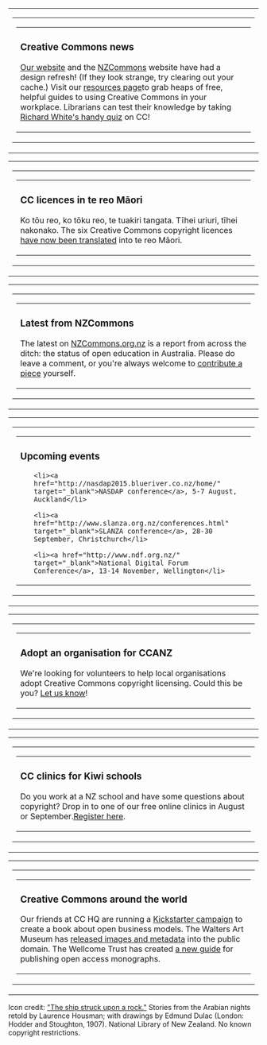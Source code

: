 <html><body><table class="mcnBoxedTextBlock" border="0" width="100%" cellspacing="0" cellpadding="0">

<tbody class="mcnBoxedTextBlockOuter">

<tr>

<td class="mcnBoxedTextBlockInner" valign="top">

<table class="mcnBoxedTextContentContainer" border="0" width="396" cellspacing="0" cellpadding="0" align="left">

<tbody>

<tr>

<td>

<table class="mcnTextContentContainer" border="0" width="100%" cellspacing="0" cellpadding="18">

<tbody>

<tr>

<td class="mcnTextContent" valign="top">

<h3 class="null">Creative Commons news</h3>

<a href="http://creativecommons.org.nz/" target="_blank">Our website</a> and the <a href="http://nzcommons.org.nz/" target="_blank">NZCommons</a> website have had a design refresh! (If they look strange, try clearing out your cache.) Visit our <a href="http://resources.creativecommons.org.nz/" target="_blank">resources page</a>to grab heaps of free, helpful guides to using Creative Commons in your workplace. Librarians can test their knowledge by taking <a href="https://docs.google.com/presentation/d/1rYfkDk5bY6E0_Ql1pMV2Onr8x2d3FiMDH8RSqweji5k/edit#slide=id.p" target="_blank">Richard White's handy quiz</a> on CC!</td>

</tr>

</tbody>

</table>

</td>

</tr>

</tbody>

</table>

</td>

</tr>

</tbody>

</table>

<table class="mcnBoxedTextBlock" border="0" width="100%" cellspacing="0" cellpadding="0">

<tbody class="mcnBoxedTextBlockOuter">

<tr>

<td class="mcnBoxedTextBlockInner" valign="top">

<table class="mcnBoxedTextContentContainer" border="0" width="396" cellspacing="0" cellpadding="0" align="left">

<tbody>

<tr>

<td>

<table class="mcnTextContentContainer" border="0" width="100%" cellspacing="0" cellpadding="18">

<tbody>

<tr>

<td class="mcnTextContent" valign="top">

<h3 class="null">CC licences in te reo Māori</h3>

Ko tōu reo, ko tōku reo, te tuakiri tangata. Tīhei uriuri, tīhei nakonako. The six Creative Commons copyright licences <a href="http://creativecommons.org.nz/2015/07/creative-commons-licences-translated-into-te-reo-maori-2/" target="_blank">have now been translated</a> into te reo Māori.</td>

</tr>

</tbody>

</table>

</td>

</tr>

</tbody>

</table>

</td>

</tr>

</tbody>

</table>

<table class="mcnBoxedTextBlock" border="0" width="100%" cellspacing="0" cellpadding="0">

<tbody class="mcnBoxedTextBlockOuter">

<tr>

<td class="mcnBoxedTextBlockInner" valign="top">

<table class="mcnBoxedTextContentContainer" border="0" width="396" cellspacing="0" cellpadding="0" align="left">

<tbody>

<tr>

<td>

<table class="mcnTextContentContainer" border="0" width="100%" cellspacing="0" cellpadding="18">

<tbody>

<tr>

<td class="mcnTextContent" valign="top">

<h3 class="null">Latest from NZCommons</h3>

The latest on <a href="http://nzcommons.org.nz/" target="_blank">NZCommons.org.nz</a> is a report from across the ditch: the status of open education in Australia. Please do leave a comment, or you're always welcome to <a href="http://nzcommons.org.nz/contribute/" target="_blank">contribute a piece</a> yourself.</td>

</tr>

</tbody>

</table>

</td>

</tr>

</tbody>

</table>

</td>

</tr>

</tbody>

</table>

<table class="mcnBoxedTextBlock" border="0" width="100%" cellspacing="0" cellpadding="0">

<tbody class="mcnBoxedTextBlockOuter">

<tr>

<td class="mcnBoxedTextBlockInner" valign="top">

<table class="mcnBoxedTextContentContainer" border="0" width="396" cellspacing="0" cellpadding="0" align="left">

<tbody>

<tr>

<td>

<table class="mcnTextContentContainer" border="0" width="100%" cellspacing="0" cellpadding="18">

<tbody>

<tr>

<td class="mcnTextContent" valign="top">

<h3 class="null">Upcoming events</h3>

<ul>

	<li><a href="http://nasdap2015.blueriver.co.nz/home/" target="_blank">NASDAP conference</a>, 5-7 August, Auckland</li>

	<li><a href="http://www.slanza.org.nz/conferences.html" target="_blank">SLANZA conference</a>, 28-30 September, Christchurch</li>

	<li><a href="http://www.ndf.org.nz/" target="_blank">National Digital Forum Conference</a>, 13-14 November, Wellington</li>

</ul>

</td>

</tr>

</tbody>

</table>

</td>

</tr>

</tbody>

</table>

</td>

</tr>

</tbody>

</table>

<table class="mcnBoxedTextBlock" border="0" width="100%" cellspacing="0" cellpadding="0">

<tbody class="mcnBoxedTextBlockOuter">

<tr>

<td class="mcnBoxedTextBlockInner" valign="top">

<table class="mcnBoxedTextContentContainer" border="0" width="396" cellspacing="0" cellpadding="0" align="left">

<tbody>

<tr>

<td>

<table class="mcnTextContentContainer" border="0" width="100%" cellspacing="0" cellpadding="18">

<tbody>

<tr>

<td class="mcnTextContent" valign="top">

<h3 class="null">Adopt an organisation for CCANZ</h3>

We're looking for volunteers to help local organisations adopt Creative Commons copyright licensing. Could this be you? <a href="http://creativecommons.org.nz/2015/06/volunteer-to-adopt-an-organisation-2/" target="_blank">Let us know</a>!</td>

</tr>

</tbody>

</table>

</td>

</tr>

</tbody>

</table>

</td>

</tr>

</tbody>

</table>

<table class="mcnBoxedTextBlock" border="0" width="100%" cellspacing="0" cellpadding="0">

<tbody class="mcnBoxedTextBlockOuter">

<tr>

<td class="mcnBoxedTextBlockInner" valign="top">

<table class="mcnBoxedTextContentContainer" border="0" width="396" cellspacing="0" cellpadding="0" align="left">

<tbody>

<tr>

<td>

<table class="mcnTextContentContainer" border="0" width="100%" cellspacing="0" cellpadding="18">

<tbody>

<tr>

<td class="mcnTextContent" valign="top">

<h3 class="null">CC clinics for Kiwi schools</h3>

Do you work at a NZ school and have some questions about copyright? Drop in to one of our free online clinics in August or September.<a href="http://creativecommons.org.nz/2015/05/cc-clinics-for-schools/" target="_blank">Register here</a>.</td>

</tr>

</tbody>

</table>

</td>

</tr>

</tbody>

</table>

</td>

</tr>

</tbody>

</table>

<table class="mcnBoxedTextBlock" border="0" width="100%" cellspacing="0" cellpadding="0">

<tbody class="mcnBoxedTextBlockOuter">

<tr>

<td class="mcnBoxedTextBlockInner" valign="top">

<table class="mcnBoxedTextContentContainer" border="0" width="396" cellspacing="0" cellpadding="0" align="left">

<tbody>

<tr>

<td>

<table class="mcnTextContentContainer" border="0" width="100%" cellspacing="0" cellpadding="18">

<tbody>

<tr>

<td class="mcnTextContent" valign="top">

<h3 class="null">Creative Commons around the world</h3>

Our friends at CC HQ are running a <a href="https://www.kickstarter.com/projects/creativecommons/made-with-creative-commons-a-book-on-open-business" target="_blank">Kickstarter campaign</a> to create a book about open business models. The Walters Art Museum has <a href="http://openglam.org/2015/07/30/walter-art-museum-goes-cc0/" target="_blank">released images and metadata</a> into the public domain. The Wellcome Trust has created <a href="http://www.wellcome.ac.uk/stellent/groups/corporatesite/@policy_communications/documents/web_document/wtp059497.pdf" target="_blank">a new guide</a> for publishing open access monographs.</td>

</tr>

</tbody>

</table>

</td>

</tr>

</tbody>

</table>

</td>

</tr>

</tbody>

</table>

Icon credit: <a href="http://creativecommons.us4.list-manage.com/track/click?u=38edd8da4fa16c2aa3a526c97&amp;id=a278ad3b5c&amp;e=ff48c93b4d" target="_blank">"The ship struck upon a rock."</a> Stories from the Arabian nights retold by Laurence Housman; with drawings by Edmund Dulac (London: Hodder and Stoughton, 1907). National Library of New Zealand. No known copyright restrictions.</body></html>
